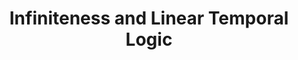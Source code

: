 ---
title: Infiniteness and Linear Temporal Logic
authors: Eric Campbell, advised by Michael Greenberg
venue: Pomona College
month: May 2017
note: Undergraduate Thesis
pdf: "/pdfs/thesis.pdf"
slides: "/pdfs/math_thesis_prez.pdf"
descr: "Proved Soundness, Completeness and Decidability for Finite-Trace Linear Temporal Logic. Developed a decision procedure for the logic. Proved the axiomatization equivalent to the temporal axioms in Temporal NetKAT, making a completeness proof possible for TNK."
---